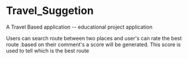 # Travel_Suggetion


A Travel Based application  -- educational project application

Users can search route between two places and user's can rate the best route .based on their comment's a score will be generated.
This score is used to tell which is the best route
